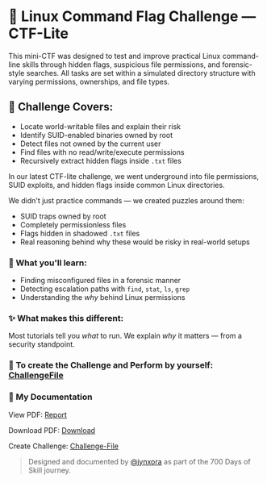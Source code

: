 # 🔐 Linux Command Flag Challenge — CTF-Lite

This mini-CTF was designed to test and improve practical Linux command-line skills through hidden flags, suspicious file permissions, and forensic-style searches. 
All tasks are set within a simulated directory structure with varying permissions, ownerships, and file types.

## 🧩 Challenge Covers:
- Locate world-writable files and explain their risk
- Identify SUID-enabled binaries owned by root
- Detect files not owned by the current user
- Find files with no read/write/execute permissions
- Recursively extract hidden flags inside `.txt` files

In our latest CTF-lite challenge, we went underground into file permissions, SUID exploits, and hidden flags inside common Linux directories.

We didn't just practice commands — we created puzzles around them:
  - SUID traps owned by root
  - Completely permissionless files
  - Flags hidden in shadowed `.txt` files
  - Real reasoning behind why these would be risky in real-world setups

### 📘 What you'll learn:
  - Finding misconfigured files in a forensic manner
  - Detecting escalation paths with `find`, `stat`, `ls`, `grep`
  - Understanding the *why* behind Linux permissions
 
### ✨ What makes this different:
  Most tutorials tell you *what* to run. We explain *why* it matters — from a security standpoint.

### 🔐 To create the Challenge and Perform by yourself: [ChallengeFile](https://github.com/jynxora/linux-command-forensics-ctf-challenges/tree/main/Set-up%20Challenge)
### 📘 My Documentation 
  View PDF: [Report](https://github.com/jynxora/linux-command-forensics-ctf-challenges/blob/main/Documentation/LinuxCommandsFlagTest.pdf)
  
  Download PDF: [Download](https://github.com/jynxora/linux-command-forensics-ctf-challenges/raw/main/Documentation/LinuxCommandsFlagTest.pdf)

  Create Challenge: [Challenge-File](https://github.com/jynxora/linux-command-forensics-ctf-challenges/blob/main/Set-up%20Challenge/Challenge.md)

> Designed and documented by [@jynxora](https://www.linkedin.com/in/jynxora) as part of the 700 Days of Skill journey.
